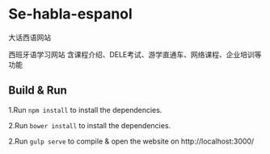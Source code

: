 # Se-habla-espanol
大话西语网站

西班牙语学习网站
含课程介绍、DELE考试、游学直通车、网络课程、企业培训等功能

## Build & Run

1.Run `npm install` to install the dependencies.

2.Run `bower install` to install the dependencies.

2.Run `gulp serve` to compile & open the website on http://localhost:3000/
